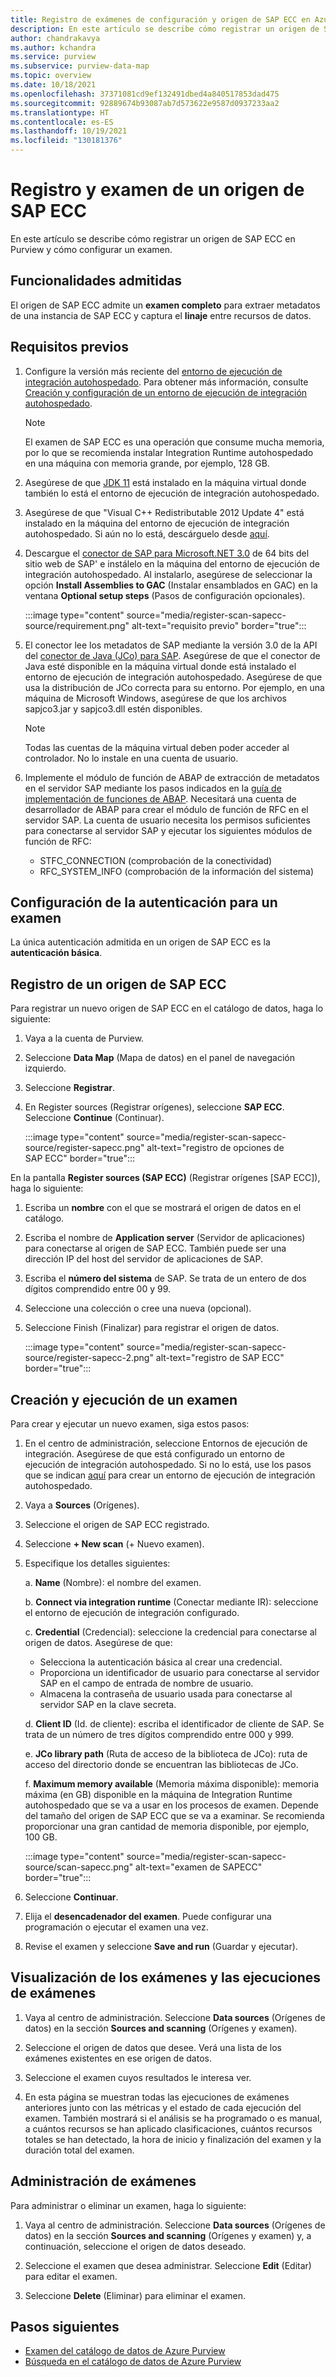 ```yaml
---
title: Registro de exámenes de configuración y origen de SAP ECC en Azure Purview
description: En este artículo se describe cómo registrar un origen de SAP ECC en Azure Purview y cómo configurar un examen.
author: chandrakavya
ms.author: kchandra
ms.service: purview
ms.subservice: purview-data-map
ms.topic: overview
ms.date: 10/18/2021
ms.openlocfilehash: 37371081cd9ef132491dbed4a840517853dad475
ms.sourcegitcommit: 92889674b93087ab7d573622e9587d0937233aa2
ms.translationtype: HT
ms.contentlocale: es-ES
ms.lasthandoff: 10/19/2021
ms.locfileid: "130181376"
---
```

# <a name="register-and-scan-sap-ecc-source"></a>Registro y examen de un origen de SAP ECC

En este artículo se describe cómo registrar un origen de SAP ECC en Purview y cómo configurar un examen.

## <a name="supported-capabilities"></a>Funcionalidades admitidas

El origen de SAP ECC admite un **examen completo** para extraer metadatos de una instancia de SAP ECC y captura el **linaje** entre recursos de datos.

## <a name="prerequisites"></a>Requisitos previos

1.  Configure la versión más reciente del [entorno de ejecución de integración autohospedado](https://www.microsoft.com/download/details.aspx?id=39717). Para obtener más información, consulte [Creación y configuración de un entorno de ejecución de integración autohospedado](../data-factory/create-self-hosted-integration-runtime.md). 

    >[!NOTE] 
    >El examen de SAP ECC es una operación que consume mucha memoria, por lo que se recomienda instalar Integration Runtime autohospedado en una máquina con memoria grande, por ejemplo, 128 GB.

2.  Asegúrese de que [JDK 11](https://www.oracle.com/java/technologies/javase-jdk11-downloads.html) está instalado en la máquina virtual donde también lo está el entorno de ejecución de integración autohospedado.

3.  Asegúrese de que \"Visual C++ Redistributable 2012 Update 4\" está instalado en la máquina del entorno de ejecución de integración autohospedado. Si aún no lo está, descárguelo desde [aquí](https://www.microsoft.com/download/details.aspx?id=30679).

4.  Descargue el [conector de SAP para Microsoft.NET 3.0](https://support.sap.com/en/product/connectors/msnet.html) de 64 bits del sitio web de SAP\' e instálelo en la máquina del entorno de ejecución de integración autohospedado. Al instalarlo, asegúrese de seleccionar la opción **Install Assemblies to GAC** (Instalar ensamblados en GAC) en la ventana **Optional setup steps** (Pasos de configuración opcionales).

    :::image type="content" source="media/register-scan-sapecc-source/requirement.png" alt-text="requisito previo" border="true":::

5.  El conector lee los metadatos de SAP mediante la versión 3.0 de la API del [conector de Java (JCo) para SAP](https://support.sap.com/en/product/connectors/jco.html). Asegúrese de que el conector de Java esté disponible en la máquina virtual donde está instalado el entorno de ejecución de integración autohospedado.
    Asegúrese de que usa la distribución de JCo correcta para su entorno. Por ejemplo, en una máquina de Microsoft Windows, asegúrese de que los archivos sapjco3.jar y sapjco3.dll estén disponibles.

    > [!Note] 
    > Todas las cuentas de la máquina virtual deben poder acceder al controlador. No lo instale en una cuenta de usuario.

6.  Implemente el módulo de función de ABAP de extracción de metadatos en el servidor SAP mediante los pasos indicados en la [guía de implementación de funciones de ABAP](abap-functions-deployment-guide.md). Necesitará una cuenta de desarrollador de ABAP para crear el módulo de función de RFC en el servidor SAP. La cuenta de usuario necesita los permisos suficientes para conectarse al servidor SAP y ejecutar los siguientes módulos de función de RFC:
    -   STFC_CONNECTION (comprobación de la conectividad)
    -   RFC_SYSTEM_INFO (comprobación de la información del sistema)


## <a name="setting-up-authentication-for-a-scan"></a>Configuración de la autenticación para un examen

La única autenticación admitida en un origen de SAP ECC es la **autenticación básica**.

## <a name="register-sap-ecc-source"></a>Registro de un origen de SAP ECC

Para registrar un nuevo origen de SAP ECC en el catálogo de datos, haga lo siguiente:

1.  Vaya a la cuenta de Purview.
2.  Seleccione **Data Map** (Mapa de datos) en el panel de navegación izquierdo.
3.  Seleccione **Registrar**.
4.  En Register sources (Registrar orígenes), seleccione **SAP ECC**. Seleccione **Continue** (Continuar).

    :::image type="content" source="media/register-scan-sapecc-source/register-sapecc.png" alt-text="registro de opciones de SAP ECC" border="true":::

En la pantalla **Register sources (SAP ECC)** (Registrar orígenes [SAP ECC]), haga lo siguiente:

1.  Escriba un **nombre** con el que se mostrará el origen de datos en el catálogo.

2.  Escriba el nombre de **Application server** (Servidor de aplicaciones) para conectarse al origen de SAP ECC.
    También puede ser una dirección IP del host del servidor de aplicaciones de SAP.

3.  Escriba el **número del sistema** de SAP. Se trata de un entero de dos dígitos comprendido entre 00 y 99.

4.  Seleccione una colección o cree una nueva (opcional).

5.  Seleccione Finish (Finalizar) para registrar el origen de datos.

    :::image type="content" source="media/register-scan-sapecc-source/register-sapecc-2.png" alt-text="registro de SAP ECC" border="true":::

## <a name="creating-and-running-a-scan"></a>Creación y ejecución de un examen

Para crear y ejecutar un nuevo examen, siga estos pasos:

1.  En el centro de administración, seleccione Entornos de ejecución de integración. Asegúrese de que está configurado un entorno de ejecución de integración autohospedado. Si no lo está, use los pasos que se indican [aquí](./manage-integration-runtimes.md) para crear un entorno de ejecución de integración autohospedado.

2.  Vaya a **Sources** (Orígenes).

3.  Seleccione el origen de SAP ECC registrado.

4.  Seleccione **+ New scan** (+ Nuevo examen).

5.  Especifique los detalles siguientes:

    a.  **Name** (Nombre): el nombre del examen.

    b.  **Connect via integration runtime** (Conectar mediante IR): seleccione el entorno de ejecución de integración configurado.

    c.  **Credential** (Credencial): seleccione la credencial para conectarse al origen de datos. Asegúrese de que:

    -   Selecciona la autenticación básica al crear una credencial.
    -   Proporciona un identificador de usuario para conectarse al servidor SAP en el campo de entrada de nombre de usuario.
    -   Almacena la contraseña de usuario usada para conectarse al servidor SAP en la clave secreta.

    d.  **Client ID** (Id. de cliente): escriba el identificador de cliente de SAP. Se trata de un número de tres dígitos comprendido entre 000 y 999.

    e.  **JCo library path** (Ruta de acceso de la biblioteca de JCo): ruta de acceso del directorio donde se encuentran las bibliotecas de JCo.

    f.  **Maximum memory available** (Memoria máxima disponible): memoria máxima (en GB) disponible en la máquina de Integration Runtime autohospedado que se va a usar en los procesos de examen. Depende del tamaño del origen de SAP ECC que se va a examinar. Se recomienda proporcionar una gran cantidad de memoria disponible, por ejemplo, 100 GB.
    
    :::image type="content" source="media/register-scan-sapecc-source/scan-sapecc.png" alt-text="examen de SAPECC" border="true":::

6.  Seleccione **Continuar**.

7.  Elija el **desencadenador del examen**. Puede configurar una programación o ejecutar el examen una vez.

8.  Revise el examen y seleccione **Save and run** (Guardar y ejecutar).

## <a name="viewing-your-scans-and-scan-runs"></a>Visualización de los exámenes y las ejecuciones de exámenes

1. Vaya al centro de administración. Seleccione **Data sources** (Orígenes de datos) en la sección **Sources and scanning** (Orígenes y examen).

2. Seleccione el origen de datos que desee. Verá una lista de los exámenes existentes en ese origen de datos.

3. Seleccione el examen cuyos resultados le interesa ver.

4. En esta página se muestran todas las ejecuciones de exámenes anteriores junto con las métricas y el estado de cada ejecución del examen. También mostrará si el análisis se ha programado o es manual, a cuántos recursos se han aplicado clasificaciones, cuántos recursos totales se han detectado, la hora de inicio y finalización del examen y la duración total del examen.

## <a name="manage-your-scans"></a>Administración de exámenes

Para administrar o eliminar un examen, haga lo siguiente:

1. Vaya al centro de administración. Seleccione **Data sources** (Orígenes de datos) en la sección **Sources and scanning** (Orígenes y examen) y, a continuación, seleccione el origen de datos deseado.

2. Seleccione el examen que desea administrar. Seleccione **Edit** (Editar) para editar el examen.

3. Seleccione **Delete** (Eliminar) para eliminar el examen.

## <a name="next-steps"></a>Pasos siguientes

- [Examen del catálogo de datos de Azure Purview](how-to-browse-catalog.md)
- [Búsqueda en el catálogo de datos de Azure Purview](how-to-search-catalog.md)
